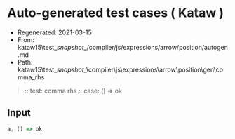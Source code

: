# Auto-generated test cases ( Kataw )
- Regenerated: 2021-03-15
- From: kataw15\test\__snapshot__/compiler/js/expressions/arrow/position/autogen.md
- Path: kataw15\test\__snapshot__\compiler\js\expressions\arrow\position\gen\comma_rhs
> :: test: comma rhs
> :: case: () => ok
## Input

`````js
a, () => ok
`````
